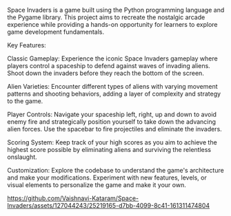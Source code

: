 Space Invaders is a game built using the Python programming language and the Pygame library. This project aims to recreate the nostalgic arcade experience while providing a hands-on opportunity for learners to explore game development fundamentals.

Key Features:

Classic Gameplay: Experience the iconic Space Invaders gameplay where players control a spaceship to defend against waves of invading aliens. Shoot down the invaders before they reach the bottom of the screen.

Alien Varieties: Encounter different types of aliens with varying movement patterns and shooting behaviors, adding a layer of complexity and strategy to the game.

Player Controls: Navigate your spaceship left, right, up and down to avoid enemy fire and strategically position yourself to take down the advancing alien forces. Use the spacebar to fire projectiles and eliminate the invaders.

Scoring System: Keep track of your high scores as you aim to achieve the highest score possible by eliminating aliens and surviving the relentless onslaught.

Customization: Explore the codebase to understand the game's architecture and make your modifications. Experiment with new features, levels, or visual elements to personalize the game and make it your own.


https://github.com/Vaishnavi-Kataram/Space-Invaders/assets/127044243/25219165-d7bb-4099-8c41-161311474804

